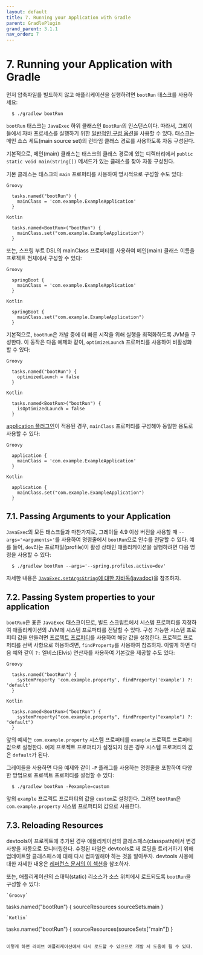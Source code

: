 ```yaml
---
layout: default
title: 7. Running your Application with Gradle
parent: GradlePlugin
grand_parent: 3.1.1
nav_order: 7
---
```



# 7. Running your Application with Gradle
먼저 압축파일를 빌드하지 않고 애플리케이션을 실행하려면 `bootRun` 태스크를 사용하세요:

```
  $ ./gradlew bootRun
```

`bootRun` 태스크는 `JavaExec` 하위 클래스인 `BootRun`의 인스턴스이다. 따라서, 그레이들에서 자바 프로세스를 실행하기 위한 [일반적인 구성 옵션](https://docs.gradle.org/current/dsl/org.gradle.api.tasks.JavaExec.html)을 사용할 수 있다. 태스크는 메인 소스 세트(main source set)의 런타임 클래스 경로를 사용하도록 자동 구성된다.

기본적으로, 메인(main) 클래스는 태스크의 클래스 경로에 있는 디렉터리에서 `public static void main(String[])` 메서드가 있는 클래스를 찾아 자동 구성된다.

기본 클래스는 태스크의 `main` 프로퍼티를 사용하여 명시적으로 구성할 수도 있다:

`Groovy`
```
  tasks.named("bootRun") {
    mainClass = 'com.example.ExampleApplication'
  }
```
`Kotlin`
```
  tasks.named<BootRun>("bootRun") {
    mainClass.set("com.example.ExampleApplication")
  }
```

또는, 스프링 부트 DSL의 mainClass 프로퍼티를 사용하여 메인(main) 클래스 이름을 프로젝트 전체에서 구성할 수 있다:

`Groovy`
```
  springBoot {
    mainClass = 'com.example.ExampleApplication'
  }
```
`Kotlin`
```
  springBoot {
    mainClass.set("com.example.ExampleApplication")
  }
```

기본적으로, `bootRun`은 개발 중에 더 빠른 시작을 위해 실행을 최적화하도록 JVM을 구성한다. 이 동작은 다음 예제와 같이, `optimizeLaunch` 프로퍼티를 사용하여 비활성화할 수 있다:

`Groovy`
```
  tasks.named("bootRun") {
    optimizedLaunch = false
  }
```
`Kotlin`
```
  tasks.named<BootRun>("bootRun") {
    isOptimizedLaunch = false
  }
```

[application 플러그인](https://docs.gradle.org/current/userguide/application_plugin.html)이 적용된 경우, `mainClass` 프로퍼티를 구성해야 동일한 용도로 사용할 수 있다:

`Groovy`
```
  application {
    mainClass = 'com.example.ExampleApplication'
  }
```
`Kotlin`
```
  application {
    mainClass.set("com.example.ExampleApplication")
  }
```


## 7.1. Passing Arguments to your Application
 `JavaExec`의 모든 태스크들과 마찬가지로, 그레이들 4.9 이상 버전을 사용할 때 `--args='<arguments>'`를 사용하여 명령줄에서 `bootRun`으로 인수를 전달할 수 있다. 예를 들어, `dev`라는 프로파일(profile)이 활성 상태인 애플리케이션을 실행하려면 다음 명령을 사용할 수 있다:

```
  $ ./gradlew bootRun --args='--spring.profiles.active=dev'
```

자세한 내용은 [`JavaExec.setArgsString`에 대한 자바독(javadoc)](https://docs.gradle.org/current/javadoc/org/gradle/api/tasks/JavaExec.html#setArgsString-java.lang.String-)을 참조하자.


## 7.2. Passing System properties to your application
`bootRun`은 표준 `JavaExec` 태스크이므로, 빌드 스크립트에서 시스템 프로퍼티를 지정하여 애플리케이션의 JVM에 시스템 프로퍼티를 전달할 수 있다. 구성 가능한 시스템 프로퍼티 값을 만들려면 [프로젝트 프로퍼티](https://docs.gradle.org/current/dsl/org.gradle.api.Project.html#N14FE1)를 사용하여 해당 값을 설정한다. 프로젝트 프로퍼티를 선택 사항으로 허용하려면, `findProperty`를 사용하여 참조하자. 이렇게 하면 다음 예와 같이 `?:` 엘비스(Elvis) 연산자를 사용하여 기본값을 제공할 수도 있다:

`Groovy`
```
  tasks.named("bootRun") {
    systemProperty 'com.example.property', findProperty('example') ?: 'default'
  }
```
`Kotlin`
```
  tasks.named<BootRun>("bootRun") {
    systemProperty("com.example.property", findProperty("example") ?: "default")
  }
```

앞의 예제는 `com.example.property` 시스템 프로퍼티를 `example` 프로젝트 프로퍼티 값으로 설정한다. 예제 프로젝트 프로퍼티가 설정되지 않은 경우 시스템 프로퍼티의 값은 `default`가 된다.

그레이들을 사용하면 다음 예제와 같이 `-P` 플래그를 사용하는 명령줄을 포함하여 다양한 방법으로 프로젝트 프로퍼티를 설정할 수 있다:

```
  $ ./gradlew bootRun -Pexample=custom
```

앞의 `example` 프로젝트 프로퍼티의 값을 `custom`로 설정한다. 그러면 `bootRun`은 `com.example.property` 시스템 프로퍼티의 값으로 사용한다.


## 7.3. Reloading Resources
devtools이 프로젝트에 추가된 경우 애플리케이션의 클래스패스(classpath)에서 변경 사항을 자동으로 모니터링한다. 수정된 파일은 devtools로 재 로딩을 트리거하기 위해 업데이트할 클래스패스에 대해 다시 컴파일해야 하는 것을 알아두자. devtools 사용에 대한 자세한 내용은 [레퍼런스 문서의 이 섹션](https://docs.spring.io/spring-boot/docs/2.7.12/reference/htmlsingle/#using.devtools.restart)을 참조하자.

또는, 애플리케이션의 스태틱(static) 리소스가 소스 위치에서 로드되도록 `bootRun`을 구성할 수 있다:

```
`Groovy`
```
  tasks.named("bootRun") {
    sourceResources sourceSets.main
  }
```
`Kotlin`
```
  tasks.named<BootRun>("bootRun") {
    sourceResources(sourceSets["main"])
  }
```

이렇게 하면 라이브 애플리케이션에서 다시 로드할 수 있으므로 개발 시 도움이 될 수 있다.